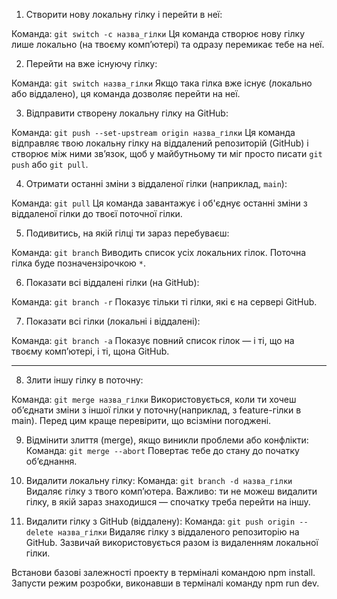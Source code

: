 1. Створити нову локальну гілку і перейти в неї:

Команда: `git switch -c назва_гілки` Ця команда створює нову гілку лише локально
(на твоєму комп’ютері) та одразу перемикає тебе на неї.

2. Перейти на вже існуючу гілку:

Команда: `git switch назва_гілки` Якщо така гілка вже існує (локально або
віддалено), ця команда дозволяє перейти на неї.

3. Відправити створену локальну гілку на GitHub:

Команда: `git push --set-upstream origin назва_гілки` Ця команда відправляє твою
локальну гілку на віддалений репозиторій (GitHub) і створює між ними зв’язок,
щоб у майбутньому ти міг просто писати `git push` або `git pull`.

4. Отримати останні зміни з віддаленої гілки (наприклад, `main`):

Команда: `git pull` Ця команда завантажує і об'єднує останні зміни з віддаленої
гілки до твоєї поточної гілки.

5. Подивитись, на якій гілці ти зараз перебуваєш:

Команда: `git branch` Виводить список усіх локальних гілок. Поточна гілка буде
позначензірочкою `*`.

6. Показати всі віддалені гілки (на GitHub):

Команда: `git branch -r` Показує тільки ті гілки, які є на сервері GitHub.

7. Показати всі гілки (локальні і віддалені):

Команда: `git branch -a` Показує повний список гілок — і ті, що на твоєму
комп’ютері, і ті, щона GitHub.

---

8. Злити іншу гілку в поточну:

Команда: `git merge назва_гілки` Використовується, коли ти хочеш об’єднати зміни
з іншої гілки у поточну(наприклад, з feature-гілки в main). Перед цим краще
перевірити, що всізміни погоджені.

9. Відмінити злиття (merge), якщо виникли проблеми або конфлікти: Команда:
   `git merge --abort` Повертає тебе до стану до початку об’єднання.

10. Видалити локальну гілку: Команда: `git branch -d назва_гілки` Видаляє гілку
    з твого комп’ютера. Важливо: ти не можеш видалити гілку, в якій зараз
    знаходишся — спочатку треба перейти на іншу.

11. Видалити гілку з GitHub (віддалену): Команда:
    `git push origin --delete назва_гілки` Видаляє гілку з віддаленого
    репозиторію на GitHub. Зазвичай використовується разом із видаленням
    локальної гілки.

Встанови базові залежності проекту в терміналі командою npm install. Запусти
режим розробки, виконавши в терміналі команду npm run dev.
